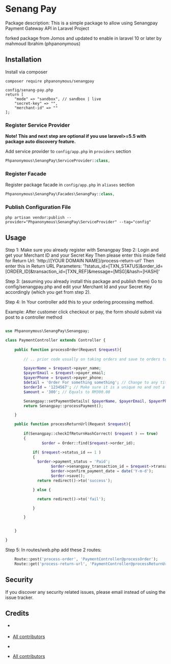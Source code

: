 # Senang Pay
 

Package description: This is a simple package to allow using Senangpay Payment Gateway API in Laravel Project

forked package from Jomos and updated to enable in laravel 10 or later by mahmoud Ibrahim (phpanonymous)

## Installation

Install via composer
```
composer require phpanonymous/senangpay
```
```
config/senang-pay.php
return [
    "mode" => "sandbox", // sandbox | live
    "secret-key" => "",
    "merchant-id" => ""
];

```
### Register Service Provider

**Note! This and next step are optional if you use laravel>=5.5 with package
auto discovery feature.**

Add service provider to `config/app.php` in `providers` section
```php
Phpanonymous\SenangPay\ServiceProvider::class,
```

### Register Facade

Register package facade in `config/app.php` in `aliases` section
```php
Phpanonymous\SenangPay\Facades\SenangPay::class,
```

### Publish Configuration File

```
php artisan vendor:publish --provider="Phpanonymous\SenangPay\ServiceProvider" --tag="config"
```

## Usage

Step 1: Make sure you already register with Senangpay
Step 2: Login and get your Merchant ID and your Secret Key
        Then please enter this inside field for Return Url:
        'http://[YOUR DOMAIN NAME]/process-return-url'
        Then enter this in Return URL Parameters:
        '?status_id=[TXN_STATUS]&order_id=[ORDER_ID]&transaction_id=[TXN_REF]&message=[MSG]&hash=[HASH]'

Step 3: (assuming you already install this package and publish them)
        Go to config/senangpay.php and edit your Merchant Id and your Secret Key accordingly (which you get from step 2).

Step 4: In Your controller add this to your ordering processing method.

Example: After customer click checkout or pay, the form should submit via post to a controller method

```php

use Phpanonymous\SenangPay\Senangpay;

class PaymentController extends Controller {
    
    public function processOrder(Request $request){
    
        // .. prior code usually on taking orders and save to orders table

        $payerName = $request->payer_name;
        $payerEmail = $request->payer_email; 
        $payerPhone = $rquest->payer_phone;
        $detail = 'Order For something something'; // Change to any title of this order
        $orderId = '1234567'; // Make sure it is a unique no and not a running number that payer can guest.
        $amount = '300'; // Equals to RM300.00

        Senangpay::setPaymentDetails( $payerName, $payerEmail, $payerPhone, $detail, $orderId, $amount );
        return Senangpay::processPayment();

    }

    public function processReturnUrl(Request $request){
    
        if(Senangpay::checkIfReturnHashCorrect( $request ) == true)
        {
		        $order = Order::find($request->order_id);

            if( $request->status_id == 1 )
            {
              $order->payment_status = 'Paid';
                    $order->senangpay_transaction_id = $request->transaction_id;
                    $order->confirm_payment_date = date('Y-m-d');
                    $order->save();
              return redirect()->to('success');

            } else {

              return redirect()->to('fail');

            }

        }


    }

}

```

Step 5: In routes/web.php add these 2 routes:

```php
    Route::post('process-order', 'PaymentController@processOrder');
    Route::get('process-return-url', 'PaymentController@processReturnUrl');

```

## Security

If you discover any security related issues, please email 
instead of using the issue tracker.

## Credits

- [](https://github.com/jomos/senang-pay)
- [All contributors](https://github.com/jomos/senang-pay/graphs/contributors)


- [](https://github.com/arabnewscms/senang-pay)
- [All contributors](https://github.com/jomos/senang-pay/graphs/contributors)


